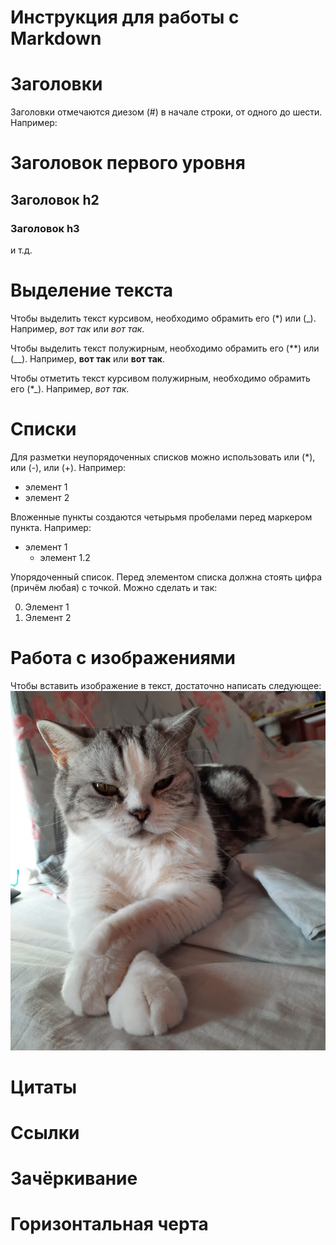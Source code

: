 # Инструкция для работы с Markdown

# Заголовки

Заголовки отмечаются диезом (#) в начале строки, от одного до шести. Например:

# Заголовок первого уровня #
## Заголовок h2
### Заголовок h3

и т.д.

# Выделение текста

Чтобы выделить текст курсивом, необходимо обрамить его (*) или (_). Например, *вот так* или _вот так_.

Чтобы выделить текст полужирным, необходимо обрамить его (**) или (__). Например, **вот так** или __вот так__.

Чтобы отметить текст курсивом полужирным, необходимо обрамить его (*_). Например, *_вот так_*.

# Списки

Для разметки неупорядоченных списков можно использовать или (*), или (-), или (+). Например:

* элемент 1
* элемент 2

Вложенные пункты создаются четырьмя пробелами перед маркером пункта. Например:

* элемент 1
    * элемент 1.2

Упорядоченный список. Перед элементом списка должна стоять цифра (причём любая) с точкой. Можно сделать и так:

0. Элемент 1
0. Элемент 2

# Работа с изображениями

Чтобы вставить изображение в текст, достаточно написать следующее:
![Привет, это Фортуна](Фортуна.jpg)

# Цитаты

# Ссылки

# Зачёркивание

# Горизонтальная черта